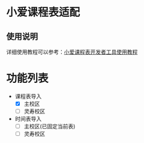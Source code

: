 # 小爱课程表适配

## 使用说明

详细使用教程可以参考：[小爱课程表开发者工具使用教程](https://open-schedule-prod.ai.xiaomi.com/docs/#/help/)

# 功能列表

- 课程表导入
  - [x] 主校区
  - [ ] 灵寿校区
- 时间表导入
  - [ ] 主校区(已固定当前表)
  - [ ] 灵寿校区
